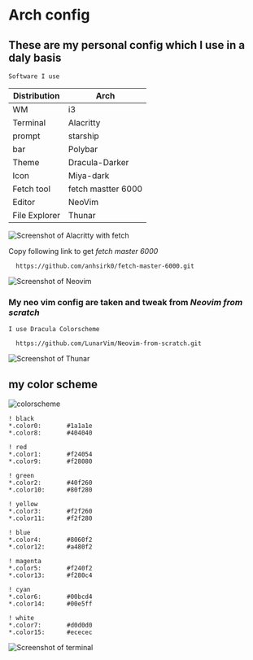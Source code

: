 # Arch config 
   
   ## These are my personal config which I use in a daly basis

`Software I use`  

Distribution  | Arch
------------- | -------------
WM            | i3
Terminal      | Alacritty
prompt        | starship
bar           | Polybar
Theme         | Dracula-Darker
Icon          | Miya-dark 
Fetch tool    | fetch mastter 6000
Editor        | NeoVim
File Explorer | Thunar

  ![Screenshot of Alacritty with fetch](https://i.imgur.com/riQARiz.png)
  
  Copy following link to get _fetch master 6000_
  
      https://github.com/anhsirk0/fetch-master-6000.git
  
  ![Screenshot of Neovim](https://i.imgur.com/iHh4I2U.png)
  
  ### My neo vim config are taken and tweak from _Neovim from scratch_ 
    
   `I use Dracula Colorscheme`
  
      https://github.com/LunarVim/Neovim-from-scratch.git
  
  ![Screenshot of Thunar](https://i.imgur.com/AQNZ368.png)
  
  ## my color scheme
  
  ![colorscheme](https://i.imgur.com/GDnSX6H.png)

```
! black
*.color0:       #1a1a1e
*.color8:       #404040

! red
*.color1:       #f24054
*.color9:       #f28080

! green
*.color2:       #40f260
*.color10:      #80f280

! yellow
*.color3:       #f2f260
*.color11:      #f2f280

! blue
*.color4:       #8060f2
*.color12:      #a480f2

! magenta
*.color5:       #f240f2
*.color13:      #f280c4

! cyan
*.color6:       #00bcd4
*.color14:      #00e5ff

! white
*.color7:       #d0d0d0
*.color15:      #ececec

```
  
  ![Screenshot of terminal](https://i.imgur.com/Txrkrd6.png)
 
